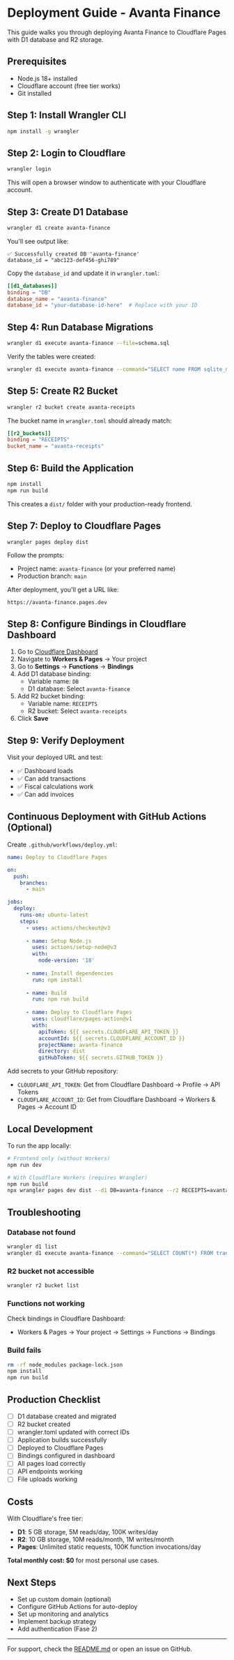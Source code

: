 # Deployment Guide - Avanta Finance

This guide walks you through deploying Avanta Finance to Cloudflare Pages with D1 database and R2 storage.

## Prerequisites

- Node.js 18+ installed
- Cloudflare account (free tier works)
- Git installed

## Step 1: Install Wrangler CLI

```bash
npm install -g wrangler
```

## Step 2: Login to Cloudflare

```bash
wrangler login
```

This will open a browser window to authenticate with your Cloudflare account.

## Step 3: Create D1 Database

```bash
wrangler d1 create avanta-finance
```

You'll see output like:
```
✅ Successfully created DB 'avanta-finance'
database_id = "abc123-def456-ghi789"
```

Copy the `database_id` and update it in `wrangler.toml`:

```toml
[[d1_databases]]
binding = "DB"
database_name = "avanta-finance"
database_id = "your-database-id-here"  # Replace with your ID
```

## Step 4: Run Database Migrations

```bash
wrangler d1 execute avanta-finance --file=schema.sql
```

Verify the tables were created:
```bash
wrangler d1 execute avanta-finance --command="SELECT name FROM sqlite_master WHERE type='table'"
```

## Step 5: Create R2 Bucket

```bash
wrangler r2 bucket create avanta-receipts
```

The bucket name in `wrangler.toml` should already match:
```toml
[[r2_buckets]]
binding = "RECEIPTS"
bucket_name = "avanta-receipts"
```

## Step 6: Build the Application

```bash
npm install
npm run build
```

This creates a `dist/` folder with your production-ready frontend.

## Step 7: Deploy to Cloudflare Pages

```bash
wrangler pages deploy dist
```

Follow the prompts:
- Project name: `avanta-finance` (or your preferred name)
- Production branch: `main`

After deployment, you'll get a URL like:
```
https://avanta-finance.pages.dev
```

## Step 8: Configure Bindings in Cloudflare Dashboard

1. Go to [Cloudflare Dashboard](https://dash.cloudflare.com/)
2. Navigate to **Workers & Pages** → Your project
3. Go to **Settings** → **Functions** → **Bindings**
4. Add D1 database binding:
   - Variable name: `DB`
   - D1 database: Select `avanta-finance`
5. Add R2 bucket binding:
   - Variable name: `RECEIPTS`
   - R2 bucket: Select `avanta-receipts`
6. Click **Save**

## Step 9: Verify Deployment

Visit your deployed URL and test:
- ✅ Dashboard loads
- ✅ Can add transactions
- ✅ Fiscal calculations work
- ✅ Can add invoices

## Continuous Deployment with GitHub Actions (Optional)

Create `.github/workflows/deploy.yml`:

```yaml
name: Deploy to Cloudflare Pages

on:
  push:
    branches:
      - main

jobs:
  deploy:
    runs-on: ubuntu-latest
    steps:
      - uses: actions/checkout@v3
      
      - name: Setup Node.js
        uses: actions/setup-node@v3
        with:
          node-version: '18'
      
      - name: Install dependencies
        run: npm install
      
      - name: Build
        run: npm run build
      
      - name: Deploy to Cloudflare Pages
        uses: cloudflare/pages-action@v1
        with:
          apiToken: ${{ secrets.CLOUDFLARE_API_TOKEN }}
          accountId: ${{ secrets.CLOUDFLARE_ACCOUNT_ID }}
          projectName: avanta-finance
          directory: dist
          gitHubToken: ${{ secrets.GITHUB_TOKEN }}
```

Add secrets to your GitHub repository:
- `CLOUDFLARE_API_TOKEN`: Get from Cloudflare Dashboard → Profile → API Tokens
- `CLOUDFLARE_ACCOUNT_ID`: Get from Cloudflare Dashboard → Workers & Pages → Account ID

## Local Development

To run the app locally:

```bash
# Frontend only (without Workers)
npm run dev

# With Cloudflare Workers (requires Wrangler)
npm run build
npx wrangler pages dev dist --d1 DB=avanta-finance --r2 RECEIPTS=avanta-receipts
```

## Troubleshooting

### Database not found
```bash
wrangler d1 list
wrangler d1 execute avanta-finance --command="SELECT COUNT(*) FROM transactions"
```

### R2 bucket not accessible
```bash
wrangler r2 bucket list
```

### Functions not working
Check bindings in Cloudflare Dashboard:
- Workers & Pages → Your project → Settings → Functions → Bindings

### Build fails
```bash
rm -rf node_modules package-lock.json
npm install
npm run build
```

## Production Checklist

- [ ] D1 database created and migrated
- [ ] R2 bucket created
- [ ] wrangler.toml updated with correct IDs
- [ ] Application builds successfully
- [ ] Deployed to Cloudflare Pages
- [ ] Bindings configured in dashboard
- [ ] All pages load correctly
- [ ] API endpoints working
- [ ] File uploads working

## Costs

With Cloudflare's free tier:
- **D1**: 5 GB storage, 5M reads/day, 100K writes/day
- **R2**: 10 GB storage, 10M reads/month, 1M writes/month
- **Pages**: Unlimited static requests, 100K function invocations/day

**Total monthly cost: $0** for most personal use cases.

## Next Steps

- Set up custom domain (optional)
- Configure GitHub Actions for auto-deploy
- Set up monitoring and analytics
- Implement backup strategy
- Add authentication (Fase 2)

---

For support, check the [README.md](README.md) or open an issue on GitHub.
